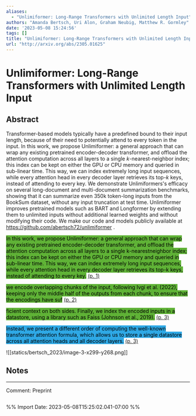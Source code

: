 ```yaml
---
aliases:
  - "Unlimiformer: Long-Range Transformers with Unlimited Length Input"
authors: "Amanda Bertsch, Uri Alon, Graham Neubig, Matthew R. Gormley"
date: '2023-05-08 15:24:56'
tags: []
title: "Unlimiformer: Long-Range Transformers with Unlimited Length Input"
url: "http://arxiv.org/abs/2305.01625"
---
```


# Unlimiformer: Long-Range Transformers with Unlimited Length Input




## Abstract
Transformer-based models typically have a predefined bound to their input length, because of their need to potentially attend to every token in the input. In this work, we propose Unlimiformer: a general approach that can wrap any existing pretrained encoder-decoder transformer, and offload the attention computation across all layers to a single $k$-nearest-neighbor index; this index can be kept on either the GPU or CPU memory and queried in sub-linear time. This way, we can index extremely long input sequences, while every attention head in every decoder layer retrieves its top-$k$ keys, instead of attending to every key. We demonstrate Unlimiformers's efficacy on several long-document and multi-document summarization benchmarks, showing that it can summarize even 350k token-long inputs from the BookSum dataset, without any input truncation at test time. Unlimiformer improves pretrained models such as BART and Longformer by extending them to unlimited inputs without additional learned weights and without modifying their code. We make our code and models publicly available at https://github.com/abertsch72/unlimiformer .



<mark style="background: #5fb236">In this work, we propose Unlimiformer: a general approach that can wrap any existing pretrained encoder-decoder transformer, and offload the attention computation across all layers to a single k-nearestneighbor index; this index can be kept on either the GPU or CPU memory and queried in sub-linear time. This way, we can index extremely long input sequences, while every attention head in every decoder layer retrieves its top-k keys, instead of attending to every key.</mark> [(p. 1)](zotero://open-pdf/library/items/2BNNLJIG?page=1) 


<mark style="background: #5fb236">we encode overlapping chunks of the input, following Ivgi et al. (2022), keeping only the middle half of the outputs from each chunk, to ensure that the encodings have suf</mark> [(p. 2)](zotero://open-pdf/library/items/2BNNLJIG?page=2) 


<mark style="background: #5fb236">ficient context on both sides. Finally, we index the encoded inputs in a datastore, using a library such as Faiss (Johnson et al., 2019).</mark> [(p. 3)](zotero://open-pdf/library/items/2BNNLJIG?page=3) 


<mark style="background: #2ea8e5">Instead, we present a different order of computing the well-known transformer attention formula, which allows us to store a single datastore across all attention heads and all decoder layers.</mark> [(p. 3)](zotero://open-pdf/library/items/2BNNLJIG?page=3) 



![[statics/bertsch_2023/image-3-x299-y268.png]]




## Notes





---
Comment: Preprint




```

```

%% Import Date: 2023-05-08T15:25:02.041-07:00 %%

